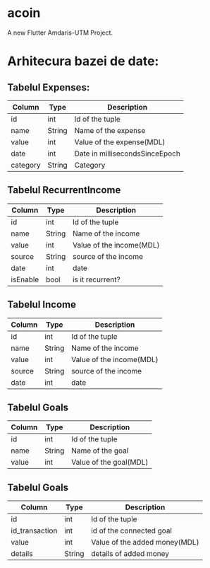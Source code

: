 # acoin

A new Flutter Amdaris-UTM Project.

# Arhitecura bazei de date:

## Tabelul Expenses:

| Column   | Type   | Description                    |
|----------|--------|--------------------------------|
| id       | int    | Id of the tuple                |
| name     | String | Name of the expense            |
| value    | int    | Value of the expense(MDL)      |
| date     | int    | Date in millisecondsSinceEpoch |
| category | String | Category                       |

## Tabelul RecurrentIncome

| Column   | Type   | Description                    |
|----------|--------|--------------------------------|
| id       | int    | Id of the tuple                |
| name     | String | Name of the income             |
| value    | int    | Value of the income(MDL)       |
| source   | String | source of the income           |
| date     | int    | date                           |
| isEnable | bool   | is it recurrent?               |

## Tabelul Income

| Column   | Type   | Description                    |
|----------|--------|--------------------------------|
| id       | int    | Id of the tuple                |
| name     | String | Name of the income             |
| value    | int    | Value of the income(MDL)       |
| source   | String | source of the income           |
| date     | int    | date                           |

## Tabelul Goals

| Column   | Type   | Description                    |
|----------|--------|--------------------------------|
| id       | int    | Id of the tuple                |
| name     | String | Name of the goal               |
| value    | int    | Value of the goal(MDL)         |

## Tabelul Goals

| Column         | Type   | Description                    |
|----------------|--------|--------------------------------|
| id             | int    | Id of the tuple                |
| id_transaction | int    | id of the connected goal       |
| value          | int    | Value of the added money(MDL)  |
| details        | String | details of added money         |


